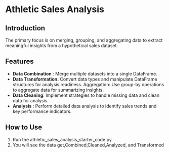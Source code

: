 # Athletic Sales Analysis
## Introduction
The primary focus is on merging, grouping, and aggregating data to extract meaningful insights from a hypothetical sales dataset.
## Features
* **Data Combination** : Merge multiple datasets into a single DataFrame.
* **Data Transformation:** Convert data types and manipulate DataFrame structures for analysis readiness.
    Aggregation: Use group-by operations to aggregate data for summarizing insights.
* **Data Cleaning**: Implement strategies to handle missing data and clean data for analysis.
* **Analysis** : Perform detailed data analysis to identify sales trends and key performance indicators.

## How to Use
1. Run the   athletic_sales_analysis_starter_code.py 
2. You will see the data  get,Combined,Cleaned,Analyzed, and Transformed 